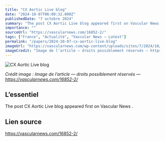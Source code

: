 ```yaml
---
title: "CX Aortic Live blog"
date: "2024-10-07T06:00:32.000Z"
publishedDate: "7 octobre 2024"
summary: "The post CX Aortic Live blog appeared first on Vascular News ."
importance: ""
sourceUrl: "https://vascularnews.com/16852-2/"
tags: ["France", "Actualité", "Vascular News — Latest"]
permalink: "/papers/2024-10-07-cx-aortic-live-blog"
imageUrl: "https://vascularnews.com/wp-content/uploads/sites/7/2024/10/Schafer.png"
imageCredit: "Image de l’article — droits possiblement réservés — https://vascularnews.com/16852-2/"
---
```


![CX Aortic Live blog](https://vascularnews.com/wp-content/uploads/sites/7/2024/10/Schafer.png)

*Crédit image : Image de l’article — droits possiblement réservés — https://vascularnews.com/16852-2/*

## L’essentiel

The post CX Aortic Live blog appeared first on Vascular News .

## Lien source

https://vascularnews.com/16852-2/
